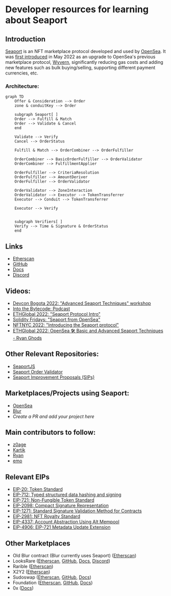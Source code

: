 # Developer resources for learning about Seaport

## Introduction
[Seaport](https://github.com/ProjectOpenSea/seaport) is an NFT marketplace protocol developed and used by [OpenSea](https://opensea.io/). It was [first introduced](https://twitter.com/opensea/status/1527705996549685248?lang=en) in May 2022 as an upgrade to OpenSea's previous marketplace protocol, [Wyvern](https://github.com/wyvernprotocol/wyvern-v3), significantly reducing gas costs and adding new features such as bulk buying/selling, supporting different payment currencies, etc.            

### Architecture:
```mermaid
graph TD
    Offer & Consideration --> Order
    zone & conduitKey --> Order

    subgraph Seaport[ ]
    Order --> Fulfill & Match
    Order --> Validate & Cancel
    end

    Validate --> Verify
    Cancel --> OrderStatus

    Fulfill & Match --> OrderCombiner --> OrderFulfiller

    OrderCombiner --> BasicOrderFulfiller --> OrderValidator
    OrderCombiner --> FulfillmentApplier

    OrderFulfiller --> CriteriaResolution
    OrderFulfiller --> AmountDeriver
    OrderFulfiller --> OrderValidator
    
    OrderValidator --> ZoneInteraction
    OrderValidator --> Executor --> TokenTransferrer
    Executor --> Conduit --> TokenTransferrer
    
    Executor --> Verify
    

    subgraph Verifiers[ ]
    Verify --> Time & Signature & OrderStatus
    end
```

## Links
- [Etherscan](https://etherscan.io/address/0x00000000000006c7676171937C444f6BDe3D6282#code)
- [GitHub](https://github.com/ProjectOpenSea/seaport)
- [Docs](https://docs.opensea.io/v2.0/reference/seaport-overview)
- [Discord](https://discord.gg/9jcjC5XMrr)

## Videos:
- [Devcon Bogota 2022: "Advanced Seaport Techniques" workshop](https://www.youtube.com/watch?v=YLWnaSymFHA)
- [Into the Bytecode: Podcast](https://www.youtube.com/watch?v=d4JSkpiEyd8)
- [ETHGlobal 2022: "Seaport Protocol Intro"](https://www.youtube.com/watch?v=H9iSgju3qIc)
- [Solidity Fridays: "Seaport from OpenSea"](https://www.youtube.com/watch?v=juP22m8kiKM)
- [NFTNYC 2022: "Introducing the Seaport protocol"](https://www.youtube.com/watch?v=XHVk5Se5ChA)
- [ETHGlobal 2022: OpenSea 🛠 Basic and Advanced Seaport Techniques - Ryan Ghods](https://www.youtube.com/watch?v=Rl8ydxrSM6Y)

## Other Relevant Repositories:
- [SeaportJS](https://github.com/ProjectOpenSea/seaport-js)
- [Seaport Order Validator](https://github.com/ProjectOpenSea/seaport-order-validator)
- [Seaport Improvement Proposals (SIPs)](https://github.com/ProjectOpenSea/SIPs)

## Marketplaces/Projects using Seaport:
- [OpenSea](https://opensea.io)
- [Blur](https://blur.io)
- _Create a PR and add your project here_

## Main contributors to follow:
- [z0age](https://twitter.com/z0age)
- [Kartik](https://twitter.com/Slokh)
- [Ryan](https://twitter.com/ralxzryan)
- [emo](https://twitter.com/emo_eth)

## Relevant EIPs 
- [EIP-20: Token Standard](https://eips.ethereum.org/EIPS/eip-20)
- [EIP-712: Typed structured data hashing and signing](https://eips.ethereum.org/EIPS/eip-712)
- [EIP-721: Non-Fungible Token Standard](https://eips.ethereum.org/EIPS/eip-721)
- [EIP-2098: Compact Signature Representation](https://eips.ethereum.org/EIPS/eip-2098)
- [EIP-1271: Standard Signature Validation Method for Contracts](https://eips.ethereum.org/EIPS/eip-1271)
- [EIP-2981: NFT Royalty Standard](https://eips.ethereum.org/EIPS/eip-2981)
- [EIP-4337: Account Abstraction Using Alt Mempool](https://eips.ethereum.org/EIPS/eip-4337)
- [EIP-4906: EIP-721 Metadata Update Extension](https://eips.ethereum.org/EIPS/eip-4906)

## Other Marketplaces
- Old Blur contract (Blur currently uses Seaport) ([Etherscan](https://etherscan.io/address/0x031aa05da8bf778dfc36d8d25ca68cbb2fc447c6#code))
- LooksRare ([Etherscan](https://etherscan.io/address/0x59728544B08AB483533076417FbBB2fD0B17CE3a#code), [GitHub](https://github.com/LooksRare), [Docs](https://docs.looksrare.org/developers/welcome), [Discord](https://discord.gg/looksraredevelopers))
- Rarible ([Etherscan](https://etherscan.io/address/0x4fee7b061c97c9c496b01dbce9cdb10c02f0a0be#code))
- X2Y2 ([Etherscan](https://etherscan.io/address/0x74312363e45dcaba76c59ec49a7aa8a65a67eed3#code))
- Sudoswap ([Etherscan](https://etherscan.io/address/0x2B2e8cDA09bBA9660dCA5cB6233787738Ad68329#code), [GitHub](https://github.com/sudoswap), [Docs](https://docs.sudoswap.xyz/))
- Foundation ([Etherscan](https://etherscan.io/address/0xcda72070e455bb31c7690a170224ce43623d0b6f#code), [GitHub](https://github.com/f8n), [Docs](https://docs.foundation.app/docs/))
- 0x ([Docs](https://docs.0x.org/nft-support/docs))
